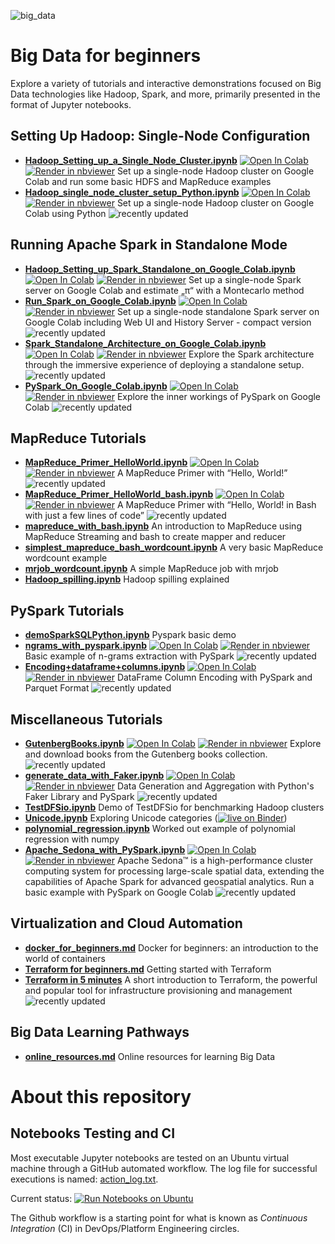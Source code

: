 ![big_data](https://socialify.git.ci/groda/big_data/image?description=1&font=Inter&language=1&name=1&owner=1&pattern=Diagonal%20Stripes&stargazers=1&forks=1&theme=Light)

# Big Data for beginners

Explore a variety of tutorials and interactive demonstrations focused on Big Data technologies like Hadoop, Spark, and more, primarily presented in the format of Jupyter notebooks.

## Setting Up Hadoop: Single-Node Configuration
  - **[Hadoop_Setting_up_a_Single_Node_Cluster.ipynb](Hadoop_Setting_up_a_Single_Node_Cluster.ipynb)** <a target="_blank" href="https://colab.research.google.com/github/groda/big_data/blob/master/Hadoop_Setting_up_a_Single_Node_Cluster.ipynb">
  <img src="https://colab.research.google.com/assets/colab-badge.svg" alt="Open In Colab"/></a> <a target="_blank" href="https://nbviewer.org/github/groda/big_data/blob/master/Hadoop_Setting_up_a_Single_Node_Cluster.ipynb"><img src="https://raw.githubusercontent.com/jupyter/design/master/logos/Badges/nbviewer_badge.svg" alt="Render in nbviewer"></a> Set up a single-node Hadoop cluster on Google Colab and run some basic HDFS and MapReduce examples 
  - **[Hadoop_single_node_cluster_setup_Python.ipynb](Hadoop_single_node_cluster_setup_Python.ipynb)** <a target="_blank" href="https://colab.research.google.com/github/groda/big_data/blob/master/Hadoop_single_node_cluster_setup_Python.ipynb"><img src="https://colab.research.google.com/assets/colab-badge.svg" alt="Open In Colab"/></a> <a target="_blank" href="https://nbviewer.org/github/groda/big_data/blob/master/Hadoop_single_node_cluster_setup_Python.ipynb"><img src="https://raw.githubusercontent.com/jupyter/design/master/logos/Badges/nbviewer_badge.svg" alt="Render in nbviewer"></a> Set up a single-node Hadoop cluster on Google Colab using Python ![recently updated](https://github.com/groda/big_data/blob/master/updated.gif?raw=true)

## Running Apache Spark in Standalone Mode
  - **[Hadoop_Setting_up_Spark_Standalone_on_Google_Colab.ipynb](Hadoop_Setting_up_Spark_Standalone_on_Google_Colab.ipynb)** <a target="_blank" href="https://colab.research.google.com/github/groda/big_data/blob/master/Hadoop_Setting_up_Spark_Standalone_on_Google_Colab.ipynb"><img src="https://colab.research.google.com/assets/colab-badge.svg" alt="Open In Colab"/></a> <a target="_blank" href="https://nbviewer.org/github/groda/big_data/blob/master/Hadoop_Setting_up_Spark_Standalone_on_Google_Colab.ipynb"><img src="https://raw.githubusercontent.com/jupyter/design/master/logos/Badges/nbviewer_badge.svg" alt="Render in nbviewer"></a> Set up a single-node Spark server on Google Colab and estimate „π“ with a Montecarlo method
  - **[Run_Spark_on_Google_Colab.ipynb](Run_Spark_on_Google_Colab.ipynb)** <a target="_blank" href="https://colab.research.google.com/github/groda/big_data/blob/master/Run_Spark_on_Google_Colab.ipynb"><img src="https://colab.research.google.com/assets/colab-badge.svg" alt="Open In Colab"/></a> <a target="_blank" href="https://nbviewer.org/github/groda/big_data/blob/master/Run_Spark_on_Google_Colab.ipynb"><img src="https://raw.githubusercontent.com/jupyter/design/master/logos/Badges/nbviewer_badge.svg" alt="Render in nbviewer"></a> Set up a single-node standalone Spark server on Google Colab including Web UI and History Server - compact version ![recently updated](https://github.com/groda/big_data/blob/master/updated.gif?raw=true)
  - **[Spark_Standalone_Architecture_on_Google_Colab.ipynb](Spark_Standalone_Architecture_on_Google_Colab.ipynb)** <a target="_blank" href="https://colab.research.google.com/github/groda/big_data/blob/master/Spark_Standalone_Architecture_on_Google_Colab.ipynb"><img src="https://colab.research.google.com/assets/colab-badge.svg" alt="Open In Colab"/></a> <a target="_blank" href="https://nbviewer.org/github/groda/big_data/blob/master/Spark_Standalone_Architecture_on_Google_Colab.ipynb"><img src="https://raw.githubusercontent.com/jupyter/design/master/logos/Badges/nbviewer_badge.svg" alt="Render in nbviewer"></a> Explore the Spark architecture through the immersive experience of deploying a standalone setup. ![recently updated](https://github.com/groda/big_data/blob/master/updated.gif?raw=true)
  - **[PySpark_On_Google_Colab.ipynb](PySpark_On_Google_Colab.ipynb)** <a target="_blank" href="https://colab.research.google.com/github/groda/big_data/blob/master/PySparkOnColab.ipynb"><img src="https://colab.research.google.com/assets/colab-badge.svg" alt="Open In Colab"/></a> <a target="_blank" href="https://nbviewer.org/github/groda/big_data/blob/master/PySpark_On_Google_Colab.ipynb"><img src="https://raw.githubusercontent.com/jupyter/design/master/logos/Badges/nbviewer_badge.svg" alt="Render in nbviewer"></a> Explore the inner workings of PySpark on Google Colab ![recently updated](https://github.com/groda/big_data/blob/master/updated.gif?raw=true)

## MapReduce Tutorials
- **[MapReduce_Primer_HelloWorld.ipynb](MapReduce_Primer_HelloWorld.ipynb)** <a target="_blank" href="https://colab.research.google.com/github/groda/big_data/blob/master/MapReduce_Primer_HelloWorld.ipynb"><img src="https://colab.research.google.com/assets/colab-badge.svg" alt="Open In Colab"/></a> <a target="_blank" href="https://nbviewer.org/github/groda/big_data/blob/master/MapReduce_Primer_HelloWorld.ipynb"><img src="https://raw.githubusercontent.com/jupyter/design/master/logos/Badges/nbviewer_badge.svg" alt="Render in nbviewer"></a> A MapReduce Primer with “Hello, World!” ![recently updated](https://github.com/groda/big_data/blob/master/updated.gif?raw=true)
- **[MapReduce_Primer_HelloWorld_bash.ipynb](MapReduce_Primer_HelloWorld_bash.ipynb)** <a target="_blank" href="https://colab.research.google.com/github/groda/big_data/blob/master/MapReduce_Primer_HelloWorld.ipynb"><img src="https://colab.research.google.com/assets/colab-badge.svg" alt="Open In Colab"/></a> <a target="_blank" href="https://nbviewer.org/github/groda/big_data/blob/master/MapReduce_Primer_HelloWorld_bash.ipynb"><img src="https://raw.githubusercontent.com/jupyter/design/master/logos/Badges/nbviewer_badge.svg" alt="Render in nbviewer"></a> A MapReduce Primer with “Hello, World! in Bash with just a few lines of code” ![recently updated](https://github.com/groda/big_data/blob/master/updated.gif?raw=true)
- **[mapreduce_with_bash.ipynb](mapreduce_with_bash.ipynb)** An introduction to MapReduce using MapReduce Streaming and bash to create mapper and reducer
- **[simplest_mapreduce_bash_wordcount.ipynb](simplest_mapreduce_bash_wordcount.ipynb)** A very basic MapReduce wordcount example
- **[mrjob_wordcount.ipynb](mrjob_wordcount.ipynb)** A simple MapReduce job with mrjob
- **[Hadoop_spilling.ipynb](Hadoop_spilling.ipynb)** Hadoop spilling explained

## PySpark Tutorials
- **[demoSparkSQLPython.ipynb](demoSparkSQLPython.ipynb)** Pyspark basic demo 
- **[ngrams_with_pyspark.ipynb](ngrams_with_pyspark.ipynb)** <a target="_blank" href="https://colab.research.google.com/github/groda/big_data/blob/master/ngrams_with_pyspark.ipynb"><img src="https://colab.research.google.com/assets/colab-badge.svg" alt="Open In Colab"/></a> <a target="_blank" href="https://nbviewer.org/github/groda/big_data/blob/master/ngrams_with_pyspark.ipynb"><img src="https://raw.githubusercontent.com/jupyter/design/master/logos/Badges/nbviewer_badge.svg" alt="Render in nbviewer"></a> Basic example of n-grams extraction with PySpark ![recently updated](https://github.com/groda/big_data/blob/master/updated.gif?raw=true)
- **[Encoding+dataframe+columns.ipynb](Encoding+dataframe+columns.ipynb)**  <a target="_blank" href="https://colab.research.google.com/github/groda/big_data/blob/master/Encoding+dataframe+columns.ipynb"><img src="https://colab.research.google.com/assets/colab-badge.svg" alt="Open In Colab"/></a> <a target="_blank" href="https://nbviewer.org/github/groda/big_data/blob/master/Encoding+dataframe+columns.ipynb"><img src="https://raw.githubusercontent.com/jupyter/design/master/logos/Badges/nbviewer_badge.svg" alt="Render in nbviewer"></a> DataFrame Column Encoding with PySpark and Parquet Format ![recently updated](https://github.com/groda/big_data/blob/master/updated.gif?raw=true)
  
## Miscellaneous Tutorials
- **[GutenbergBooks.ipynb](GutenbergBooks.ipynb)** <a target="_blank" href="https://colab.research.google.com/github/groda/big_data/blob/master/GutenbergBooks.ipynb"><img src="https://colab.research.google.com/assets/colab-badge.svg" alt="Open In Colab"/></a> <a target="_blank" href="https://nbviewer.org/github/groda/big_data/blob/master/GutenbergBooks.ipynb"><img src="https://raw.githubusercontent.com/jupyter/design/master/logos/Badges/nbviewer_badge.svg" alt="Render in nbviewer"></a> Explore and download books from the Gutenberg books collection.  ![recently updated](https://github.com/groda/big_data/blob/master/updated.gif?raw=true) 
- **[generate_data_with_Faker.ipynb](generate_data_with_Faker.ipynb)** <a target="_blank" href="https://colab.research.google.com/github/groda/big_data/blob/master/generate_data_with_Faker.ipynb"><img src="https://colab.research.google.com/assets/colab-badge.svg" alt="Open In Colab"/></a> <a target="_blank" href="https://nbviewer.org/github/groda/big_data/blob/master/generate_data_with_Faker.ipynb"><img src="https://raw.githubusercontent.com/jupyter/design/master/logos/Badges/nbviewer_badge.svg" alt="Render in nbviewer"></a> Data Generation and Aggregation with Python's Faker Library and PySpark ![recently updated](https://github.com/groda/big_data/blob/master/updated.gif?raw=true)
- **[TestDFSio.ipynb](TestDFSio.ipynb)** Demo of TestDFSio for benchmarking Hadoop clusters
- **[Unicode.ipynb](Unicode.ipynb)** Exploring Unicode categories ([![live on Binder](https://mybinder.org/badge_logo.svg)](https://mybinder.org/v2/gh/groda/big_data/master?filepath=Unicode.ipynb))
- **[polynomial_regression.ipynb](polynomial_regression.ipynb)** Worked out example of polynomial regression with numpy
- **[Apache_Sedona_with_PySpark.ipynb](Apache_Sedona_with_PySpark.ipynb)**  <a target="_blank" href="https://colab.research.google.com/github/groda/big_data/blob/master/Apache_Sedona_with_PySpark.ipynb"><img src="https://colab.research.google.com/assets/colab-badge.svg" alt="Open In Colab"/></a> <a target="_blank" href="https://nbviewer.org/github/groda/big_data/blob/master/GutenbergBooks.ipynb"><img src="https://raw.githubusercontent.com/jupyter/design/master/logos/Badges/nbviewer_badge.svg" alt="Render in nbviewer"></a> Apache Sedona™ is a high-performance cluster computing system for processing large-scale spatial data, extending the capabilities of Apache Spark for advanced geospatial analytics. Run a basic example with PySpark on Google Colab ![recently updated](https://github.com/groda/big_data/blob/master/updated.gif?raw=true)


## Virtualization and Cloud Automation 
  - **[docker_for_beginners.md](docker_for_beginners.md)** Docker for beginners: an introduction to the world of containers
  - **[Terraform for beginners.md](terraform_for_beginners.md)** Getting started with Terraform
  - **[Terraform in 5 minutes](Terraform%20in%205%20minutes.md)** A short introduction to Terraform, the powerful and popular tool for infrastructure provisioning and management ![recently updated](https://github.com/groda/big_data/blob/master/updated.gif?raw=true)

## Big Data Learning Pathways
- **[online_resources.md](online_resources.md)** Online resources for learning Big Data

# About this repository

## Notebooks Testing and CI

Most executable Jupyter notebooks are tested on an Ubuntu virtual machine through a GitHub automated workflow. The log file for successful executions is named: [action_log.txt](https://github.com/groda/big_data/blob/master/action_log.txt).

Current status: [![Run Notebooks on Ubuntu](https://github.com/groda/big_data/actions/workflows/run-notebooks.yml/badge.svg)](https://github.com/groda/big_data/actions/workflows/run-notebooks.yml)

The Github workflow is a starting point for what is known as _Continuous Integration_ (CI) in DevOps/Platform Engineering circles.
